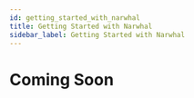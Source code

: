 ```yaml
---
id: getting_started_with_narwhal
title: Getting Started with Narwhal
sidebar_label: Getting Started with Narwhal
---
```


# Coming Soon